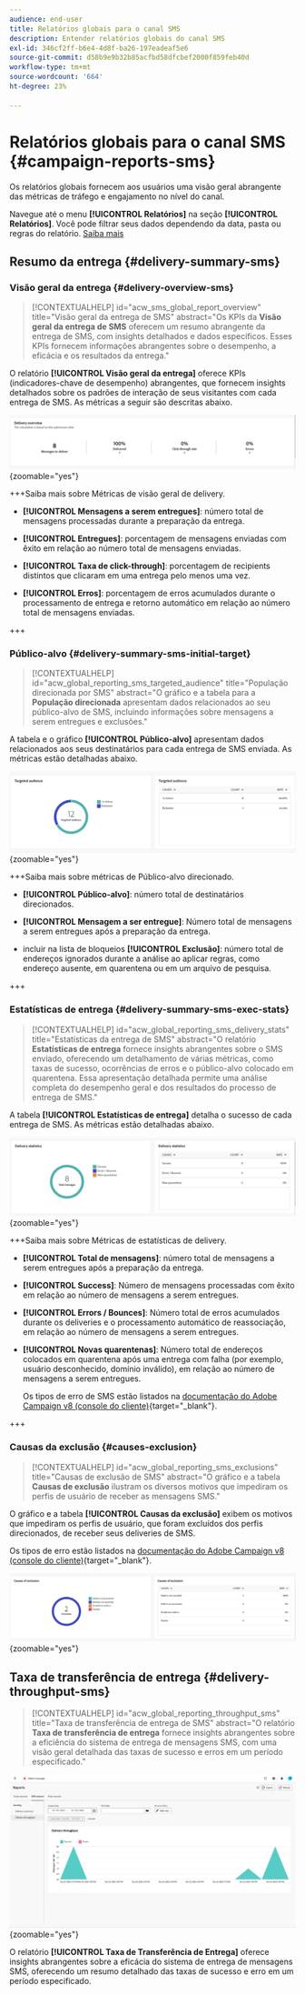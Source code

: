```yaml
---
audience: end-user
title: Relatórios globais para o canal SMS
description: Entender relatórios globais do canal SMS
exl-id: 346cf2ff-b6e4-4d8f-ba26-197eadeaf5e6
source-git-commit: d58b9e9b32b85acfbd58dfcbef2000f859feb40d
workflow-type: tm+mt
source-wordcount: '664'
ht-degree: 23%

---
```


# Relatórios globais para o canal SMS {#campaign-reports-sms}

Os relatórios globais fornecem aos usuários uma visão geral abrangente das métricas de tráfego e engajamento no nível do canal.

Navegue até o menu **[!UICONTROL Relatórios]** na seção **[!UICONTROL Relatórios]**. Você pode filtrar seus dados dependendo da data, pasta ou regras do relatório. [Saiba mais](global-reports.md)

## Resumo da entrega {#delivery-summary-sms}

### Visão geral da entrega {#delivery-overview-sms}

>[!CONTEXTUALHELP]
>id="acw_sms_global_report_overview"
>title="Visão geral da entrega de SMS"
>abstract="Os KPIs da **Visão geral da entrega de SMS** oferecem um resumo abrangente da entrega de SMS, com insights detalhados e dados específicos. Esses KPIs fornecem informações abrangentes sobre o desempenho, a eficácia e os resultados da entrega."

O relatório **[!UICONTROL Visão geral da entrega]** oferece KPIs (indicadores-chave de desempenho) abrangentes, que fornecem insights detalhados sobre os padrões de interação de seus visitantes com cada entrega de SMS. As métricas a seguir são descritas abaixo.

![Uma captura de tela do relatório Visão Geral da Entrega, mostrando os principais indicadores de desempenho para entrega de SMS.](assets/global_report_sms_delivery_overview.png){zoomable="yes"}

+++Saiba mais sobre Métricas de visão geral de delivery.

* **[!UICONTROL Mensagens a serem entregues]**: número total de mensagens processadas durante a preparação da entrega.

* **[!UICONTROL Entregues]**: porcentagem de mensagens enviadas com êxito em relação ao número total de mensagens enviadas.

* **[!UICONTROL Taxa de click-through]**: porcentagem de recipients distintos que clicaram em uma entrega pelo menos uma vez.

* **[!UICONTROL Erros]**: porcentagem de erros acumulados durante o processamento de entrega e retorno automático em relação ao número total de mensagens enviadas.

+++

### Público-alvo {#delivery-summary-sms-initial-target}

>[!CONTEXTUALHELP]
>id="acw_global_reporting_sms_targeted_audience"
>title="População direcionada por SMS"
>abstract="O gráfico e a tabela para a **População direcionada** apresentam dados relacionados ao seu público-alvo de SMS, incluindo informações sobre mensagens a serem entregues e exclusões."

A tabela e o gráfico **[!UICONTROL Público-alvo]** apresentam dados relacionados aos seus destinatários para cada entrega de SMS enviada. As métricas estão detalhadas abaixo.

![Uma captura de tela do relatório Público-alvo direcionado, mostrando dados sobre destinatários e exclusões de entregas de SMS.](assets/global_report_sms_targeted_audience.png){zoomable="yes"}

+++Saiba mais sobre métricas de Público-alvo direcionado.

* **[!UICONTROL Público-alvo]**: número total de destinatários direcionados.

* **[!UICONTROL Mensagem a ser entregue]**: Número total de mensagens a serem entregues após a preparação da entrega.

* incluir na lista de bloqueios **[!UICONTROL Exclusão]**: número total de endereços ignorados durante a análise ao aplicar regras, como endereço ausente, em quarentena ou em um arquivo de pesquisa.

+++

### Estatísticas de entrega {#delivery-summary-sms-exec-stats}

>[!CONTEXTUALHELP]
>id="acw_global_reporting_sms_delivery_stats"
>title="Estatísticas da entrega de SMS"
>abstract="O relatório **Estatísticas de entrega** fornece insights abrangentes sobre o SMS enviado, oferecendo um detalhamento de várias métricas, como taxas de sucesso, ocorrências de erros e o público-alvo colocado em quarentena. Essa apresentação detalhada permite uma análise completa do desempenho geral e dos resultados do processo de entrega de SMS."

A tabela **[!UICONTROL Estatísticas de entrega]** detalha o sucesso de cada entrega de SMS. As métricas estão detalhadas abaixo.

![Uma captura de tela do relatório de Estatísticas de Entrega, mostrando taxas de sucesso, erros e quarentenas para entregas de SMS.](assets/global_report_sms_delivery_statistics.png){zoomable="yes"}

+++Saiba mais sobre Métricas de estatísticas de delivery.

* **[!UICONTROL Total de mensagens]**: número total de mensagens a serem entregues após a preparação da entrega.

* **[!UICONTROL Success]**: Número de mensagens processadas com êxito em relação ao número de mensagens a serem entregues.

* **[!UICONTROL Errors / Bounces]**: Número total de erros acumulados durante os deliveries e o processamento automático de reassociação, em relação ao número de mensagens a serem entregues.

* **[!UICONTROL Novas quarentenas]**: Número total de endereços colocados em quarentena após uma entrega com falha (por exemplo, usuário desconhecido, domínio inválido), em relação ao número de mensagens a serem entregues.

  Os tipos de erro de SMS estão listados na [documentação do Adobe Campaign v8 (console do cliente)](https://experienceleague.adobe.com/docs/campaign/campaign-v8/send/failures/delivery-failures.html?lang=pt-BR#sms-quarantines){target="_blank"}.

+++

### Causas da exclusão {#causes-exclusion}

>[!CONTEXTUALHELP]
>id="acw_global_reporting_sms_exclusions"
>title="Causas de exclusão de SMS"
>abstract="O gráfico e a tabela **Causas de exclusão** ilustram os diversos motivos que impediram os perfis de usuário de receber as mensagens SMS."

O gráfico e a tabela **[!UICONTROL Causas da exclusão]** exibem os motivos que impediram os perfis de usuário, que foram excluídos dos perfis direcionados, de receber seus deliveries de SMS.

Os tipos de erro estão listados na [documentação do Adobe Campaign v8 (console do cliente)](https://experienceleague.adobe.com/docs/campaign/campaign-v8/send/failures/delivery-failures.html?lang=pt-BR#email-error-types){target="_blank"}.

![Uma captura de tela do relatório Causas da Exclusão, mostrando os motivos para exclusões de entrega de SMS.](assets/global_report_sms_causes_exclusion.png){zoomable="yes"}

## Taxa de transferência de entrega {#delivery-throughput-sms}

>[!CONTEXTUALHELP]
>id="acw_global_reporting_throughput_sms"
>title="Taxa de transferência de entrega de SMS"
>abstract="O relatório **Taxa de transferência de entrega** fornece insights abrangentes sobre a eficiência do sistema de entrega de mensagens SMS, com uma visão geral detalhada das taxas de sucesso e erros em um período especificado."

![Uma captura de tela do relatório Taxa de Transferência de Entrega, mostrando taxas de erro e sucesso para entregas de SMS ao longo do tempo.](assets/global_report_sms_delivery_throughput.png){zoomable="yes"}

O relatório **[!UICONTROL Taxa de Transferência de Entrega]** oferece insights abrangentes sobre a eficácia do sistema de entrega de mensagens SMS, oferecendo um resumo detalhado das taxas de sucesso e erro em um período especificado.